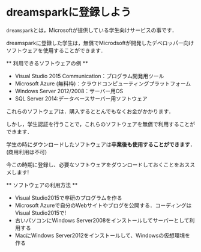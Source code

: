 # dreamsparkに登録しよう

`dreamspark`とは，Microsoftが提供している学生向けサービスの事です．

dreamsparkに登録した学生は，無償でMicrodsoftが開発したデベロッパー向けソフトウェアを使用することができます．

** 利用できるソフトウェアの例 **

* Visual Studio 2015 Communication：プログラム開発用ツール
* Microsoft Azure (無料枠)：クラウドコンピューティングプラットフォーム
* Windows Server 2012/2008：サーバー用OS
* SQL Server 2014:データベースサーバー用ソフトウェア

これらのソフトウェアは．購入するととんでもなくお金がかかります．

しかし，学生認証を行うことで，これらのソフトウェアを無償で利用することができます．

学生の時にダウンロードしたソフトウェアは**卒業後も使用することができます．**(商用利用は不可)

今この時期に登録し、必要なソフトウェアをダウンロードしておくことをおススメします!

** ソフトウェアの利用方法 **

* Visual Studio2015で卒研のプログラムを作る
* Microsoft Azureで自分のWebサイトやブログを公開する．コーディングはVisual Studio2015で!
* 古いパソコンにWindows Server2008をインストールしてサーバーとして利用する
* MacにWindows Server2012をインストールして、Windowsの仮想環境を作る


